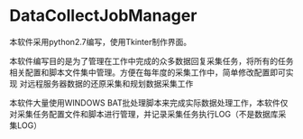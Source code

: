 # DataCollectJobManager
本软件采用python2.7编写，使用Tkinter制作界面。

本软件编写目的是为了管理在工作中完成的众多数据回复采集任务，将所有的任务相关配置和脚本文件集中管理。方便在每年度的采集工作中，简单修改配置即可实现
对远程服务器数据的还原采集和规划数据采集工作

本软件大量使用WINDOWS BAT批处理脚本来完成实际数据处理工作，本软件仅对采集任务配置文件和脚本进行管理，并记录采集任务执行LOG（不是数据库采集LOG）
